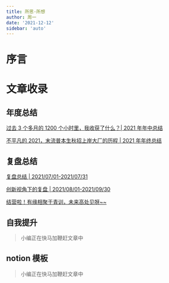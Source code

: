 ```yaml
---
title: 所思·所想
author: 周一
date: '2021-12-12'
sidebar: 'auto'
---
```


# 序言

# 文章收录

## 年度总结

[过去 3 个多月的 1200 个小时里，我收获了什么？| 2021 年年中总结](YearSummary/001.md)

[不平凡的 2021，末流普本生秋招上岸大厂的历程 | 2021 年年终总结](YearSummary/002.md)

## 复盘总结

[复盘总结 | 2021/07/01-2021/07/31](ReviewSummary/001.md)

[创新视角下的复盘 | 2021/08/01-2021/09/30](ReviewSummary/002.md)

[结营啦！有缘相聚于青训，未来高处见呀~~](ReviewSummary/003.md)

## 自我提升

> 小编正在快马加鞭赶文章中

## notion 模板

> 小编正在快马加鞭赶文章中
